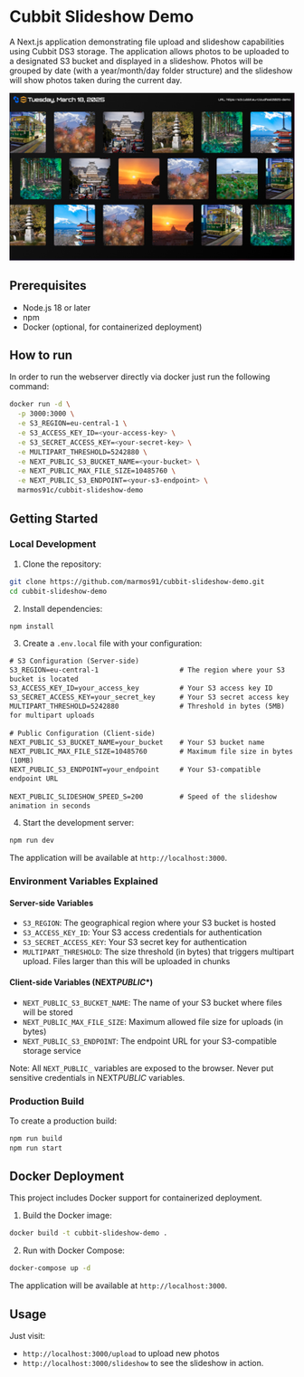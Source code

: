 # Cubbit Slideshow Demo

A Next.js application demonstrating file upload and slideshow capabilities using Cubbit DS3 storage.
The application allows photos to be uploaded to a designated S3 bucket and displayed in a slideshow. Photos will be grouped by date (with a year/month/day folder structure) and the slideshow will show photos taken during the current day.

![./assets/screenshot2.jpeg](./assets/screenshot2.png)

## Prerequisites

- Node.js 18 or later
- npm
- Docker (optional, for containerized deployment)

## How to run

In order to run the webserver directly via docker just run the following command:

```bash
docker run -d \
  -p 3000:3000 \
  -e S3_REGION=eu-central-1 \
  -e S3_ACCESS_KEY_ID=<your-access-key> \
  -e S3_SECRET_ACCESS_KEY=<your-secret-key> \
  -e MULTIPART_THRESHOLD=5242880 \
  -e NEXT_PUBLIC_S3_BUCKET_NAME=<your-bucket> \
  -e NEXT_PUBLIC_MAX_FILE_SIZE=10485760 \
  -e NEXT_PUBLIC_S3_ENDPOINT=<your-s3-endpoint> \
  marmos91c/cubbit-slideshow-demo
```

## Getting Started

### Local Development

1. Clone the repository:

```bash
git clone https://github.com/marmos91/cubbit-slideshow-demo.git
cd cubbit-slideshow-demo
```

2. Install dependencies:

```bash
npm install
```

3. Create a `.env.local` file with your configuration:

```env
# S3 Configuration (Server-side)
S3_REGION=eu-central-1                    # The region where your S3 bucket is located
S3_ACCESS_KEY_ID=your_access_key          # Your S3 access key ID
S3_SECRET_ACCESS_KEY=your_secret_key      # Your S3 secret access key
MULTIPART_THRESHOLD=5242880               # Threshold in bytes (5MB) for multipart uploads

# Public Configuration (Client-side)
NEXT_PUBLIC_S3_BUCKET_NAME=your_bucket    # Your S3 bucket name
NEXT_PUBLIC_MAX_FILE_SIZE=10485760        # Maximum file size in bytes (10MB)
NEXT_PUBLIC_S3_ENDPOINT=your_endpoint     # Your S3-compatible endpoint URL

NEXT_PUBLIC_SLIDESHOW_SPEED_S=200         # Speed of the slideshow animation in seconds
```

4. Start the development server:

```bash
npm run dev
```

The application will be available at `http://localhost:3000`.

### Environment Variables Explained

#### Server-side Variables

- `S3_REGION`: The geographical region where your S3 bucket is hosted
- `S3_ACCESS_KEY_ID`: Your S3 access credentials for authentication
- `S3_SECRET_ACCESS_KEY`: Your S3 secret key for authentication
- `MULTIPART_THRESHOLD`: The size threshold (in bytes) that triggers multipart upload. Files larger than this will be uploaded in chunks

#### Client-side Variables (NEXT*PUBLIC*\*)

- `NEXT_PUBLIC_S3_BUCKET_NAME`: The name of your S3 bucket where files will be stored
- `NEXT_PUBLIC_MAX_FILE_SIZE`: Maximum allowed file size for uploads (in bytes)
- `NEXT_PUBLIC_S3_ENDPOINT`: The endpoint URL for your S3-compatible storage service

Note: All `NEXT_PUBLIC_` variables are exposed to the browser. Never put sensitive credentials in NEXT*PUBLIC* variables.

### Production Build

To create a production build:

```bash
npm run build
npm run start
```

## Docker Deployment

This project includes Docker support for containerized deployment.

1. Build the Docker image:

```bash
docker build -t cubbit-slideshow-demo .
```

2. Run with Docker Compose:

```bash
docker-compose up -d
```

The application will be available at `http://localhost:3000`.

## Usage

Just visit:

- `http://localhost:3000/upload` to upload new photos
- `http://localhost:3000/slideshow` to see the slideshow in action.
